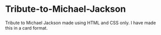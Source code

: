 # Tribute-to-Michael-Jackson
Tribute to Michael Jackson made using HTML and CSS only. I have made this in a card format.
